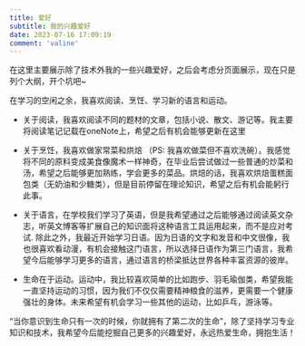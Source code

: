 ```yaml
---
title: 爱好
subtitle: 我的兴趣爱好
date: 2023-07-16 17:09:19
comment: 'valine'
---
```


<div class="markdown-body">
在这里主要展示除了技术外我的一些兴趣爱好，之后会考虑分页面展示，现在只是列个大纲，开个坑吧~

在学习的空闲之余，我喜欢阅读、烹饪、学习新的语言和运动。

- 关于阅读，我喜欢阅读不同的题材的文章，包括小说、散文、游记等。我主要将阅读笔记记载在oneNote上，希望之后有机会能够更新在这里

- 关于烹饪，我喜欢做家常菜和烘焙 （PS: 我喜欢做菜但不喜欢洗碗）。我感觉将不同的原料变成美食像魔术一样神奇，在毕业后尝试做过一些普通的炒菜和汤，希望之后能够更加熟练，学会更多的菜品。烘焙的话，我喜欢烘焙蛋糕面包类（无奶油和少糖类），但是目前停留在理论知识，希望之后有机会能躬行此事。

- 关于语言，在学校我们学习了英语，但是我希望通过之后能够通过阅读英文杂志，听英文博客等扩展自己的知识面将这种语言工具运用起来，而不是应对考试.
除此之外，我最近开始学习日语。因为日语的文字和发音和中文很像，我也很喜欢看动漫，有机会接触这门语言，所以选择日语作为第三门语言，我希望今后能够学习更多的语言，通过语言的桥梁抵达世界各种丰富资源的彼岸。

- 生命在于运动。运动中，我比较喜欢简单的比如跑步、羽毛瑜伽类，希望我能一直坚持运动的习惯，因为我们不仅仅需要精神粮食的滋养，更需要一个健康强壮的身体。未来希望有机会学习一些其他的运动，比如乒乓，游泳等。

“当你意识到生命只有一次的时候，你就拥有了第二次的生命”，除了坚持学习专业知识和技术，我希望今后能挖掘自己更多的兴趣爱好，永远热爱生命，拥抱生活！

</div>

